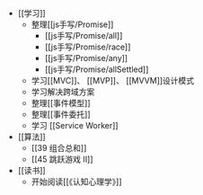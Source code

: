 - [[学习]]
	- 整理[[js手写/Promise]]
		- [[js手写/Promise/all]]
		- [[js手写/Promise/race]]
		- [[js手写/Promise/any]]
		- [[js手写/Promise/allSettled]]
	- 学习[[MVC]]、 [[MVP]]、 [[MVVM]]设计模式
	- 学习解决跨域方案
	- 整理[[事件模型]]
	- 整理[[事件委托]]
	- 学习 [[Service Worker]]
- [[算法]]
	- [[39 组合总和]]
	- [[45 跳跃游戏 II]]
- [[读书]]
	- 开始阅读[[《认知心理学》]]